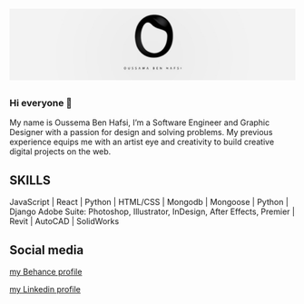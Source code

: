 # ![ouss-hafsi](https://github.com/ouss-hafsi/ouss-hafsi/blob/main/1657175685672.jfif)
### Hi everyone  👋
My name is Oussema Ben Hafsi, I’m a Software Engineer and Graphic Designer with a passion for design and solving problems. My previous experience equips me with an artist eye and creativity to build creative digital projects on the web. 


## SKILLS
JavaScript | React | Python | HTML/CSS | Mongodb | Mongoose | Python | Django
Adobe Suite: Photoshop, Illustrator, InDesign, After Effects, Premier 
| Revit | AutoCAD | SolidWorks


## Social media
[my Behance profile](https://www.behance.net/oussamaben4273I)

[my Linkedin profile](https://www.linkedin.com/in/oussema-ben-hafsi-2211b5217/)

